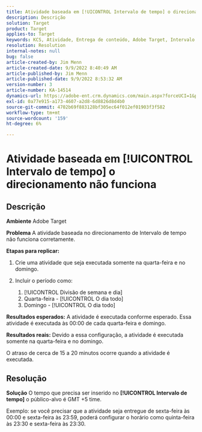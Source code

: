 ```yaml
---
title: Atividade baseada em [!UICONTROL Intervalo de tempo] o direcionamento não funciona
description: Descrição
solution: Target
product: Target
applies-to: Target
keywords: KCS, Atividade, Entrega de conteúdo, Adobe Target, Intervalo de tempo, atraso, direcionamento
resolution: Resolution
internal-notes: null
bug: false
article-created-by: Jim Menn
article-created-date: 9/9/2022 8:40:49 AM
article-published-by: Jim Menn
article-published-date: 9/9/2022 8:53:32 AM
version-number: 3
article-number: KA-14514
dynamics-url: https://adobe-ent.crm.dynamics.com/main.aspx?forceUCI=1&pagetype=entityrecord&etn=knowledgearticle&id=18e1a81a-1b30-ed11-9db1-0022480866ad
exl-id: 0a77e915-a173-4607-a2d8-6d8826d8d4b0
source-git-commit: 4702b69f883128bf305ec64f012ef01903f3f582
workflow-type: tm+mt
source-wordcount: '159'
ht-degree: 6%

---
```


# Atividade baseada em [!UICONTROL Intervalo de tempo] o direcionamento não funciona

## Descrição


<b>Ambiente</b>
Adobe Target

<b>Problema</b>
A atividade baseada no direcionamento de Intervalo de tempo não funciona corretamente.

<b>Etapas para replicar:</b>

1. Crie uma atividade que seja executada somente na quarta-feira e no domingo.
2. Incluir o período como:

   1. [!UICONTROL Divisão de semana e dia]
   2. Quarta-feira - [!UICONTROL O dia todo]
   3. Domingo - [!UICONTROL O dia todo]




<b>Resultados esperados:</b>
A atividade é executada conforme esperado. Essa atividade é executada às 00:00 de cada quarta-feira e domingo.

<b>Resultados reais:</b>
Devido a essa configuração, a atividade é executada somente na quarta-feira e no domingo.

O atraso de cerca de 15 a 20 minutos ocorre quando a atividade é executada.


## Resolução


<b>Solução</b>
O tempo que precisa ser inserido no <b>[!UICONTROL Intervalo de tempo]</b> o público-alvo é GMT +5 time.

Exemplo: se você precisar que a atividade seja entregue de sexta-feira às 00:00 e sexta-feira às 23:59, poderá configurar o horário como quinta-feira às 23:30 e sexta-feira às 23:30.
